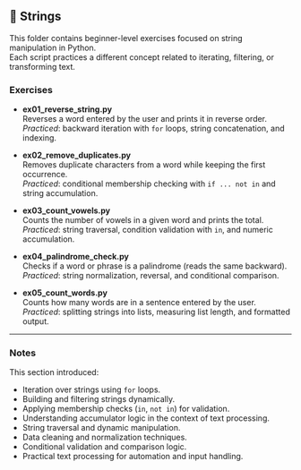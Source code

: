 ## 📂 Strings

This folder contains beginner-level exercises focused on string manipulation in Python.  
Each script practices a different concept related to iterating, filtering, or transforming text.

### Exercises

- **ex01_reverse_string.py**  
  Reverses a word entered by the user and prints it in reverse order.  
  *Practiced*: backward iteration with `for` loops, string concatenation, and indexing.

- **ex02_remove_duplicates.py**  
  Removes duplicate characters from a word while keeping the first occurrence.  
  *Practiced*: conditional membership checking with `if ... not in` and string accumulation.

- **ex03_count_vowels.py**  
  Counts the number of vowels in a given word and prints the total.  
  *Practiced*: string traversal, condition validation with `in`, and numeric accumulation.

- **ex04_palindrome_check.py**  
  Checks if a word or phrase is a palindrome (reads the same backward).  
  *Practiced*: string normalization, reversal, and conditional comparison.

- **ex05_count_words.py**  
  Counts how many words are in a sentence entered by the user.  
  *Practiced*: splitting strings into lists, measuring list length, and formatted output.

---

### Notes
This section introduced:
- Iteration over strings using `for` loops.  
- Building and filtering strings dynamically.  
- Applying membership checks (`in`, `not in`) for validation.  
- Understanding accumulator logic in the context of text processing.
- String traversal and dynamic manipulation.  
- Data cleaning and normalization techniques.  
- Conditional validation and comparison logic.  
- Practical text processing for automation and input handling.